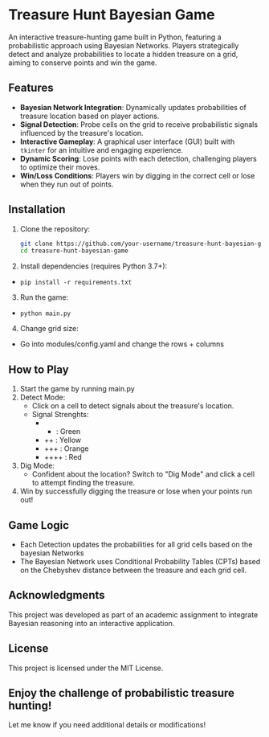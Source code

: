 # Treasure Hunt Bayesian Game

An interactive treasure-hunting game built in Python, featuring a probabilistic approach using Bayesian Networks. Players strategically detect and analyze probabilities to locate a hidden treasure on a grid, aiming to conserve points and win the game.

## Features
- **Bayesian Network Integration**: Dynamically updates probabilities of treasure location based on player actions.
- **Signal Detection**: Probe cells on the grid to receive probabilistic signals influenced by the treasure's location.
- **Interactive Gameplay**: A graphical user interface (GUI) built with `tkinter` for an intuitive and engaging experience.
- **Dynamic Scoring**: Lose points with each detection, challenging players to optimize their moves.
- **Win/Loss Conditions**: Players win by digging in the correct cell or lose when they run out of points.

## Installation
1. Clone the repository:
   ```bash
   git clone https://github.com/your-username/treasure-hunt-bayesian-game.git
   cd treasure-hunt-bayesian-game
   ```
2. Install dependencies (requires Python 3.7+):
- `pip install -r requirements.txt`
3. Run the game:
- `python main.py`
4. Change grid size:
- Go into modules/config.yaml and change the rows + columns

## How to Play

1. Start the game by running main.py
2. Detect Mode:
    - Click on a cell to detect signals about the treasure's location.
    - Signal Strenghts:
      - + : Green
      - ++ : Yellow
      - +++ : Orange
      - ++++ : Red
3. Dig Mode:
    - Confident about the location? Switch to "Dig Mode" and click a cell to attempt finding the treasure.
4. Win by successfully digging the treasure or lose when your points run out!

## Game Logic

- Each Detection updates the probabilities for all grid cells based on the bayesian Networks
- The Bayesian Network uses Conditional Probability Tables (CPTs) based on the Chebyshev distance between the treasure and each grid cell.

## Acknowledgments
This project was developed as part of an academic assignment to integrate Bayesian reasoning into an interactive application.

## License 
This project is licensed under the MIT License.

## Enjoy the challenge of probabilistic treasure hunting!
Let me know if you need additional details or modifications!






